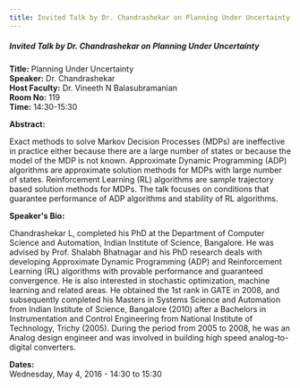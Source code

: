 ```yaml
---
title: Invited Talk by Dr. Chandrashekar​ on Planning Under Uncertainty
---
```


##### **Invited Talk by Dr. Chandrashekar​ on Planning Under Uncertainty**
**Title:** Planning Under Uncertainty  
**Speaker:** Dr. Chandrashekar​  
**Host Faculty:** Dr. Vineeth N Balasubramanian  
**Room No:** 119  
**Time:** 14:30-15:30  

**Abstract:**

Exact methods to solve Markov Decision Processes (MDPs) are ineffective in practice either because there are a large number of states or because the model of the MDP is not known. Approximate Dynamic Programming (ADP) algorithms are approximate solution methods for MDPs with large number of states. Reinforcement Learning (RL) algorithms are sample trajectory based solution methods for MDPs. The talk focuses on conditions that guarantee performance of ADP algorithms and stability of RL algorithms.

**Speaker's Bio:**

Chandrashekar L, completed his PhD at the Department of Computer Science and Automation, Indian Institute of Science, Bangalore. He was advised by Prof. Shalabh Bhatnagar and his PhD research deals with developing Approximate Dynamic Programming (ADP) and Reinforcement Learning (RL) algorithms with provable performance and guaranteed convergence. He is also interested in stochastic optimization, machine learning and related areas. He obtained ​the 1st rank in GATE in 2008, and subsequently completed ​his Masters in Systems Science and Automation from Indian Institute of Science, Bangalore (2010) ​after a Bachelors in Instrumentation and Control Engineering from National Institute of Technology, Trichy (2005). During the period from 2005 to 2008, he was an Analog design engineer and was involved in building high speed analog-to-digital converters.

**Dates:**  
Wednesday, May 4, 2016 - 14:30 to 15:30